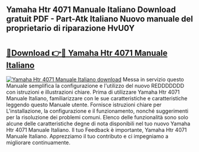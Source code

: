 ## Yamaha Htr 4071 Manuale Italiano Download gratuit PDF - Part-Atk Italiano Nuovo manuale del proprietario di riparazione HvU0Y

# <h2><a href="http://dfbsom.blite.top/?on=Yamaha+Htr+4071+Manuale+Italiano">🔗Download 👉🔴 Yamaha Htr 4071 Manuale Italiano</a></h2>

[![Yamaha Htr 4071 Manuale Italiano download](https://i.imgur.com/lujVjoI.png)](http://dfbsom.blite.top/?on=Yamaha+Htr+4071+Manuale+Italiano)
Messa in servizio questo Manuale semplifica la configurazione e l'utilizzo del nuovo REDDDDDDD con istruzioni e illustrazioni chiare. Prima di utilizzare Yamaha Htr 4071 Manuale Italiano, familiarizzare con le sue caratteristiche e caratteristiche leggendo questo Manuale utente. Fornisce istruzioni chiare per L'installazione, la configurazione e il funzionamento, nonché suggerimenti per la risoluzione dei problemi comuni. Elenco delle funzionalità sono solo alcune delle caratteristiche degne di nota disponibili nel tuo nuovo Yamaha Htr 4071 Manuale Italiano. Il tuo Feedback è importante, Yamaha Htr 4071 Manuale Italiano. Apprezziamo il tuo contributo e ci impegniamo a migliorare continuamente.
